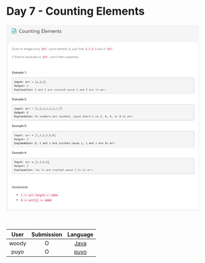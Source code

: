 # Day 7 - Counting Elements

![07-counting-elements](../images/07-counting-elements.png)

<br>

User  | Submission | Language
:--:  | :--------: | :-----:
woody | O          | [Java](./woody.md)
puyo | O          | [puyo](./puyo.cpp)
